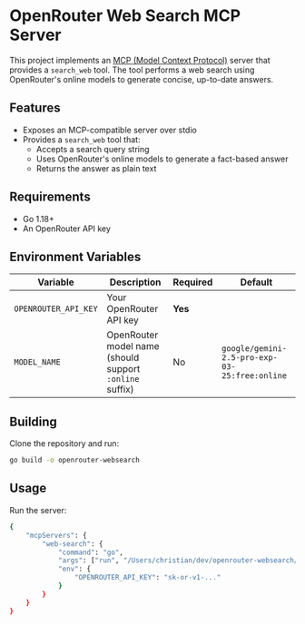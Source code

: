 # OpenRouter Web Search MCP Server

This project implements an [MCP (Model Context Protocol)](https://github.com/mark3labs/mcp-go) server that provides a `search_web` tool. The tool performs a web search using OpenRouter's online models to generate concise, up-to-date answers.

## Features

- Exposes an MCP-compatible server over stdio
- Provides a `search_web` tool that:
  - Accepts a search query string
  - Uses OpenRouter's online models to generate a fact-based answer
  - Returns the answer as plain text

## Requirements

- Go 1.18+
- An OpenRouter API key

## Environment Variables

| Variable             | Description                                               | Required | Default                                               |
|----------------------|-----------------------------------------------------------|----------|-------------------------------------------------------|
| `OPENROUTER_API_KEY`| Your OpenRouter API key                                   | **Yes**  |                                                       |
| `MODEL_NAME`         | OpenRouter model name (should support `:online` suffix)  | No       | `google/gemini-2.5-pro-exp-03-25:free:online`         |

## Building

Clone the repository and run:

```bash
go build -o openrouter-websearch
```

## Usage

Run the server:

```bash
{
    "mcpServers": {
        "web-search": {
            "command": "go",
            "args": ["run", "/Users/christian/dev/openrouter-websearch/main.go"],
            "env": {
                "OPENROUTER_API_KEY": "sk-or-v1-..."
            }
        }
    }
}
```